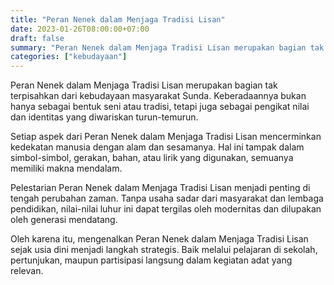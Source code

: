 ```yaml
---
title: "Peran Nenek dalam Menjaga Tradisi Lisan"
date: 2023-01-26T08:00:00+07:00
draft: false
summary: "Peran Nenek dalam Menjaga Tradisi Lisan merupakan bagian tak terpisahkan dari kebudayaan masyarakat Sunda. Keberadaannya bukan hanya sebagai bentuk se"
categories: ["kebudayaan"]
---
```


Peran Nenek dalam Menjaga Tradisi Lisan merupakan bagian tak terpisahkan dari kebudayaan masyarakat Sunda. Keberadaannya bukan hanya sebagai bentuk seni atau tradisi, tetapi juga sebagai pengikat nilai dan identitas yang diwariskan turun-temurun.

Setiap aspek dari Peran Nenek dalam Menjaga Tradisi Lisan mencerminkan kedekatan manusia dengan alam dan sesamanya. Hal ini tampak dalam simbol-simbol, gerakan, bahan, atau lirik yang digunakan, semuanya memiliki makna mendalam.

Pelestarian Peran Nenek dalam Menjaga Tradisi Lisan menjadi penting di tengah perubahan zaman. Tanpa usaha sadar dari masyarakat dan lembaga pendidikan, nilai-nilai luhur ini dapat tergilas oleh modernitas dan dilupakan oleh generasi mendatang.

Oleh karena itu, mengenalkan Peran Nenek dalam Menjaga Tradisi Lisan sejak usia dini menjadi langkah strategis. Baik melalui pelajaran di sekolah, pertunjukan, maupun partisipasi langsung dalam kegiatan adat yang relevan.
